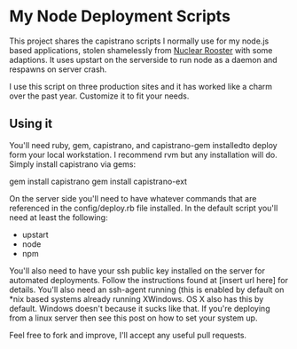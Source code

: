 # My Node Deployment Scripts
This project shares the capistrano scripts I normally use for my 
node.js based applications, stolen shamelessly from [Nuclear Rooster](http://dev.nuclearrooster.com/2010/07/18/capistrano-scripts-for-node-js/) with some adaptions. It uses upstart on the serverside to run
node as a daemon and respawns on server crash.

I use this script on three production sites and it has worked like a 
charm over the past year. Customize it to fit your needs.

## Using it
You'll need ruby, gem, capistrano, and capistrano-gem installedto deploy form your local workstation. I recommend rvm but any installation will do. Simply install capistrano via gems:

   gem install capistrano
   gem install capistrano-ext

On the server side you'll need to have whatever commands that are referenced in the config/deploy.rb file installed. In the default script you'll need at least the following:
  * upstart
  * node
  * npm

You'll also need to have your ssh public key installed on the server for automated deployments. Follow the instructions found at [insert url here] for details. You'll also need an ssh-agent running (this is enabled by default on *nix based systems already running XWindows. OS X also has this by default. Windows doesn't because it sucks like that. If you're deploying from a linux server then see this post on how to set your system up.

Feel free to fork and improve, I'll accept any useful pull requests.

